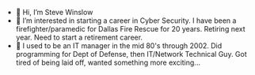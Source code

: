 - 👋 Hi, I’m Steve Winslow
- 👀 I’m interested in starting a career in Cyber Security.  I have been a firefighter/paramedic for Dallas Fire Rescue for 20 years.  Retiring next year.  Need to start a retirement career.
- 🌱 I used to be an IT manager in the mid 80's through 2002.  Did programming for Dept of Defense, then IT/Network Technical Guy.  Got tired of being laid off, wanted something more exciting...

<!---
Winslow-07/Winslow-07 is a ✨ special ✨ repository because its `README.md` (this file) appears on your GitHub profile.
You can click the Preview link to take a look at your changes.
--->

